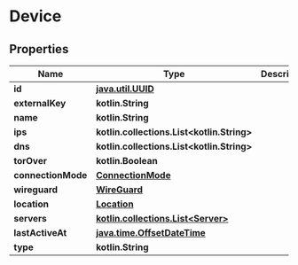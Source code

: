 
# Device

## Properties
Name | Type | Description | Notes
------------ | ------------- | ------------- | -------------
**id** | [**java.util.UUID**](java.util.UUID.md) |  | 
**externalKey** | **kotlin.String** |  |  [optional]
**name** | **kotlin.String** |  |  [optional]
**ips** | **kotlin.collections.List&lt;kotlin.String&gt;** |  |  [optional]
**dns** | **kotlin.collections.List&lt;kotlin.String&gt;** |  |  [optional]
**torOver** | **kotlin.Boolean** |  |  [optional]
**connectionMode** | [**ConnectionMode**](ConnectionMode.md) |  |  [optional]
**wireguard** | [**WireGuard**](WireGuard.md) |  |  [optional]
**location** | [**Location**](Location.md) |  |  [optional]
**servers** | [**kotlin.collections.List&lt;Server&gt;**](Server.md) |  |  [optional]
**lastActiveAt** | [**java.time.OffsetDateTime**](java.time.OffsetDateTime.md) |  |  [optional]
**type** | **kotlin.String** |  |  [optional]



